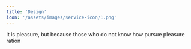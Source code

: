 ```yaml
---
title: 'Design'
icon: '/assets/images/service-icon/1.png'
---
```


It is pleasure, but because those who do not know how pursue pleasure ration
